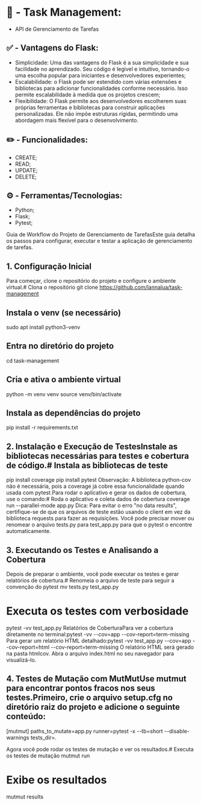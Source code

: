 # 📝 - Task Management:
- API de Gerenciamento de Tarefas

## ✅ - Vantagens do Flask:

- Simplicidade: Uma das vantagens do Flask é a sua simplicidade e sua facilidade no aprendizado. Seu código é legivel e intuitivo, tornando-o uma escolha popular para iniciantes e desenvolvedores experientes;
- Escalabilidade: o Flask pode ser estendido com várias extensões e bibliotecas para adicionar funcionalidades conforme necessário. Isso permite escalabilidade à medida que os projetos crescem;
- Flexibilidade: O Flask permite aos desenvolvedores escolherem suas próprias ferramentas e bibliotecas para construir aplicações personalizadas. Ele não impõe estruturas rígidas, permitindo uma abordagem mais flexível para o desenvolvimento.

## ✏️ - Funcionalidades: 

- CREATE;
- READ;
- UPDATE;
- DELETE;

## ⚙️ - Ferramentas/Tecnologias:

- Python;
- Flask;
- Pytest;

Guia de Workflow do Projeto de Gerenciamento de TarefasEste guia detalha os passos para configurar, executar e testar a aplicação de gerenciamento de tarefas.
## 1. Configuração Inicial
Para começar, clone o repositório do projeto e configure o ambiente virtual.# Clona o repositório
git clone https://github.com/lannalua/task-management

## Instala o venv (se necessário)
sudo apt install python3-venv

## Entra no diretório do projeto
cd task-management

## Cria e ativa o ambiente virtual
python -m venv venv
source venv/bin/activate

## Instala as dependências do projeto
pip install -r requirements.txt
## 2. Instalação e Execução de TestesInstale as bibliotecas necessárias para testes e cobertura de código.# Instala as bibliotecas de teste
pip install coverage
pip install pytest
Observação: A biblioteca python-cov não é necessária, pois a coverage já cobre essa funcionalidade quando usada com pytest.Para rodar o aplicativo e gerar os dados de cobertura, use o comando:# Roda o aplicativo e coleta dados de cobertura
coverage run --parallel-mode app.py
Dica: Para evitar o erro "no data results", certifique-se de que os arquivos de teste estão usando o client em vez da biblioteca requests para fazer as requisições. Você pode precisar mover ou renomear o arquivo tests.py para test_app.py para que o pytest o encontre automaticamente.
## 3. Executando os Testes e Analisando a Cobertura

Depois de preparar o ambiente, você pode executar os testes e gerar relatórios de cobertura.# Renomeia o arquivo de teste para seguir a convenção do pytest
mv tests.py test_app.py

# Executa os testes com verbosidade
pytest -vv test_app.py
Relatórios de CoberturaPara ver a cobertura diretamente no terminal:pytest -vv --cov=app --cov-report=term-missing
Para gerar um relatório HTML detalhado:pytest -vv test_app.py --cov=app --cov-report=html --cov-report=term-missing
O relatório HTML será gerado na pasta htmlcov. Abra o arquivo index.html no seu navegador para visualizá-lo.
## 4. Testes de Mutação com MutMutUse mutmut para encontrar pontos fracos nos seus testes.Primeiro, crie o arquivo setup.cfg no diretório raiz do projeto e adicione o seguinte conteúdo:
[mutmut]
paths_to_mutate=app.py
runner=pytest -x --tb=short --disable-warnings
tests_dir=.

Agora você pode rodar os testes de mutação e ver os resultados.# Executa os testes de mutação
mutmut run

# Exibe os resultados
mutmut results

